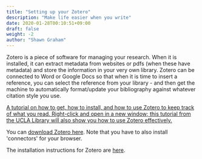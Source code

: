 ```yaml
---
title: "Setting up your Zotero"
description: "Make life easier when you write"
date: 2020-01-28T00:10:51+09:00
draft: false
weight: -2
author: "Shawn Graham"
---
```


Zotero is a piece of software for managing your research. When it is installed, it can extract metadata from websites or pdfs (when these have metadata) and store the information in your very own library. Zotero can be connected to Word or Google Docs so that when it is time to insert a reference, you can select the reference from your library - and then get the machine to automatically format/update your bibliography against whatever citation style you use.

[A tutorial on how to get, how to install, and how to use Zotero to keep track of what you read. Right-click and open in a new window; this tutorial from the UCLA Library will also show you how to use Zotero effectively.](https://uclalibrary.github.io/slides/tutorial-zotero-intro.html)

You can [download Zotero here](https://www.zotero.org/download/). Note that you have to also install 'connectors' for your browser.

The installation instructions for Zotero are [here](https://www.zotero.org/support/installation).
